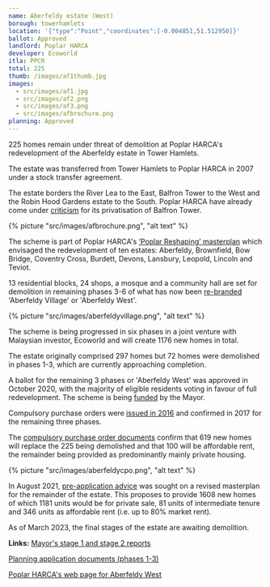 ```yaml
---
name: Aberfeldy estate (West)
borough: towerhamlets
location: '{"type":"Point","coordinates":[-0.004851,51.512950]}'
ballot: Approved
landlord: Poplar HARCA
developer: Ecoworld
itla: PPCR
total: 225
thumb: /images/af1thumb.jpg
images:
  - src/images/af1.jpg
  - src/images/af2.png
  - src/images/af3.png
  - src/images/afbrochure.png
planning: Approved
---
```

225 homes remain under threat of demolition at Poplar HARCA's redevelopment of the Aberfeldy estate in Tower Hamlets.

The estate was transferred from Tower Hamlets to Poplar HARCA in 2007 under a stock transfer agreement.

The estate borders the River Lea to the East, Balfron Tower to the West and the Robin Hood Gardens estate to the South. Poplar HARCA have already come under [criticism](https://www.theguardian.com/cities/2019/sep/19/balfron-20-how-goldfingers-utopian-tower-became-luxury-flats) for its privatisation of Balfron Tower.

{% picture "src/images/afbrochure.png", "alt text" %}

The scheme is part of Poplar HARCA's [‘Poplar Reshaping’ masterplan](https://www.architectsjournal.co.uk/download?ac=1222139) which envisaged the redevelopment of ten estates: Aberfeldy, Brownfield, Bow Bridge, Coventry Cross, Burdett, Devons, Lansbury, Leopold, Lincoln and Teviot.

13 residential blocks, 24 shops, a mosque and a community hall are set for demolition in remaining phases 3-6 of what has now been [re-branded](https://ecoworldlondon.com/media/1288/aberfeldy-village-host-brochure.pdf) 'Aberfeldy Village' or 'Aberfeldy West'.

{% picture "src/images/aberfeldyvillage.png", "alt text" %}

The scheme is being progressed in six phases in a joint venture with Malaysian investor, Ecoworld and will create 1176 new homes in total.

The estate originally comprised 297 homes but 72 homes were demolished in phases 1-3, which are currently approaching completion.

A ballot for the remaining 3 phases or 'Aberfeldy West' was approved in October 2020, with the majority of eligible residents voting in favour of full redevelopment. The scheme is being [funded](/approved/funding) by the Mayor.

Compulsory purchase orders were [issued in 2016](https://www.towerhamlets.gov.uk/Documents/Planning-and-building-control/Aberfeldy_SoR_140616.pdf) and confirmed in 2017 for the remaining three phases.

The [compulsory purchase order documents](https://www.towerhamlets.gov.uk/Documents/Planning-and-building-control/Aberfeldy_SoR_140616.pdf) confirm that 619 new homes will replace the 225 being demolished and that 100 will be affordable rent, the remainder being provided as predominantly mainly private housing.

{% picture "src/images/aberfeldycpo.png", "alt text" %}

In August 2021, [pre-application advice](https://democracy.towerhamlets.gov.uk/documents/s189892/Aberfeldy%20Village%20SDC%20Pre-app%20Report%20Final.pdf) was sought on a revised masterplan for the remainder of the estate. This proposes to  provide 1608 new homes of which 1181 units would be for private sale, 81 units of intermediate tenure and 346 units as affordable rent (i.e. up to 80% market rent).

As of March 2023, the final stages of the estate are awaiting demolition.

__Links:__
[Mayor's stage 1 and stage 2 reports](https://www.london.gov.uk/what-we-do/planning/planning-applications-and-decisions/planning-application-search/aberfeldy-estate-0)

[Planning application documents (phases 1-3)](https://development.towerhamlets.gov.uk/online-applications/applicationDetails.do?activeTab=documents&keyVal=DCAPR_100784)

[Poplar HARCA's web page for Aberfeldy West](https://www.poplarharca.co.uk/new-homes-regeneration/development-projects/project/aberfeldy-west/)
